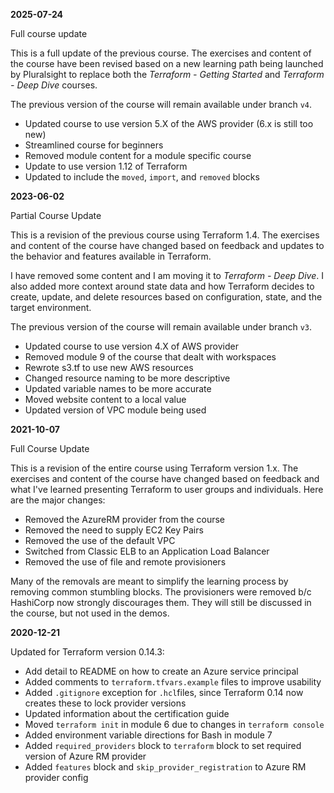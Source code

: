 **2025-07-24**

Full course update

This is a full update of the previous course. The exercises and content of the course have been revised based on a new learning path being launched by Pluralsight to replace both the *Terraform - Getting Started* and *Terraform - Deep Dive* courses.

The previous version of the course will remain available under branch `v4`.

* Updated course to use version 5.X of the AWS provider (6.x is still too new)
* Streamlined course for beginners
* Removed module content for a module specific course
* Update to use version 1.12 of Terraform
* Updated to include the `moved`, `import`, and `removed` blocks

**2023-06-02**

Partial Course Update

This is a revision of the previous course using Terraform 1.4. The exercises and content of the course have changed based on feedback and updates to the behavior and features available in Terraform.

I have removed some content and I am moving it to *Terraform - Deep Dive*. I also added more context around state data and how Terraform decides to create, update, and delete resources based on configuration, state, and the target environment.

The previous version of the course will remain available under branch `v3`.

* Updated course to use version 4.X of AWS provider
* Removed module 9 of the course that dealt with workspaces
* Rewrote s3.tf to use new AWS resources
* Changed resource naming to be more descriptive
* Updated variable names to be more accurate
* Moved website content to a local value
* Updated version of VPC module being used

**2021-10-07**

Full Course Update

This is a revision of the entire course using Terraform version 1.x. The exercises and content of the course have changed based on feedback and what I've learned presenting Terraform to user groups and individuals. Here are the major changes:

* Removed the AzureRM provider from the course
* Removed the need to supply EC2 Key Pairs
* Removed the use of the default VPC
* Switched from Classic ELB to an Application Load Balancer
* Removed the use of file and remote provisioners

Many of the removals are meant to simplify the learning process by removing common stumbling blocks. The provisioners were removed b/c HashiCorp now strongly discourages them. They will still be discussed in the course, but not used in the demos. 

**2020-12-21**

Updated for Terraform version 0.14.3:

* Add detail to README on how to create an Azure service principal
* Added comments to `terraform.tfvars.example` files to improve usability
* Added `.gitignore` exception for `.hcl`files, since Terraform 0.14 now creates these to lock provider versions
* Updated information about the certification guide
* Moved `terraform init` in module 6 due to changes in `terraform console`
* Added environment variable directions for Bash in module 7
* Added `required_providers` block to `terraform` block to set required version of Azure RM provider
* Added `features` block and `skip_provider_registration` to Azure RM provider config